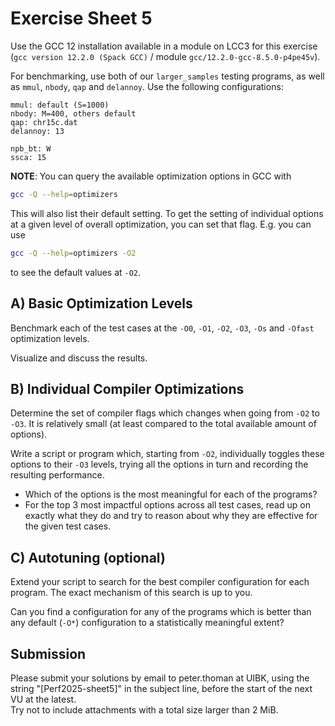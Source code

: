 Exercise Sheet 5
================

Use the GCC 12 installation available in a module on LCC3 for this exercise (`gcc version 12.2.0 (Spack GCC)` / module `gcc/12.2.0-gcc-8.5.0-p4pe45v`).

For benchmarking, use both of our `larger_samples` testing programs, as well as `mmul`, `nbody`, `qap` and `delannoy`.
Use the following configurations:
```
mmul: default (S=1000)
nbody: M=400, others default
qap: chr15c.dat
delannoy: 13

npb_bt: W
ssca: 15
```

**NOTE**: You can query the available optimization options in GCC with  
```bash
gcc -Q --help=optimizers
```
This will also list their default setting. 
To get the setting of individual options at a given level of overall optimization, you can set that flag. E.g. you can use  
```bash
gcc -Q --help=optimizers -O2
```  
to see the default values at `-O2`.


A) Basic Optimization Levels
----------------------------

Benchmark each of the test cases at the `-O0`, `-O1`, `-O2`, `-O3`, `-Os` and `-Ofast` optimization levels.

Visualize and discuss the results.


B) Individual Compiler Optimizations
------------------------------------

Determine the set of compiler flags which changes when going from `-O2` to `-O3`. It is relatively small (at least compared to the total available amount of options).

Write a script or program which, starting from `-O2`, individually toggles these options to their `-O3` levels, trying all the options in turn and recording the resulting performance.

- Which of the options is the most meaningful for each of the programs?
- For the top 3 most impactful options across all test cases, read up on exactly what they do and try to reason about why they are effective for the given test cases.


C) Autotuning (optional)
------------------------

Extend your script to search for the best compiler configuration for each program.
The exact mechanism of this search is up to you.

Can you find a configuration for any of the programs which is better than any default (`-O*`) configuration to a statistically meaningful extent?


Submission
----------
Please submit your solutions by email to peter.thoman at UIBK, using the string "[Perf2025-sheet5]" in the subject line, before the start of the next VU at the latest.  
Try not to include attachments with a total size larger than 2 MiB.
